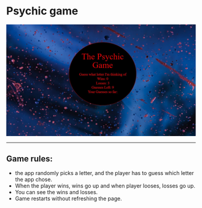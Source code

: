 
# Psychic game 



![](./assets/Capture.JPG)

<hr>


## Game rules:

* the app randomly picks a letter, and the player has to guess which letter the app chose.
* When the player wins, wins go up and when player looses, losses go up.
* You can see the wins and losses.
* Game restarts without refreshing the page.
